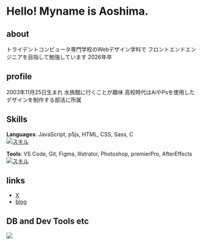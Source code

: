 # Hello! Myname is Aoshima.

## about
トライデントコンピュータ専門学校のWebデザイン学科で
フロントエンドエンジニアを目指して勉強しています
2026年卒

## profile
2003年11月25日生まれ
水族館に行くことが趣味
高校時代はAiやPsを使用したデザインを制作する部活に所属

## Skills
**Languages**: JavaScript, p5js, HTML, CSS, Sass, C
<br>
[![スキル](https://skillicons.dev/icons?i=js,p5js,html,css,sass,c&perline=3)]()

**Tools**: VS Code, Git, Figma, Illstrator, Photoshop, premierPro, AfterEffects
<br>
[![スキル](https://skillicons.dev/icons?i=vscode,git,figma,ai,ps,pr,ae&perline=4)]()

## links
- [X](https://x.com/aoshimalobo?s=21)
- [blog](https://aoshima.pupu.jp/blog/)

## DB and Dev Tools etc

<img src="https://skillicons.dev/icons?i=mysql,postgresql,docker,git,github,vscode,linux,aws,azure,figma,nginx" /> <br /><br />
